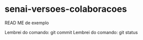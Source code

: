 # senai-versoes-colaboracoes

READ ME de exemplo

Lembrei do comando: git commit
Lembrei do comando: git status

